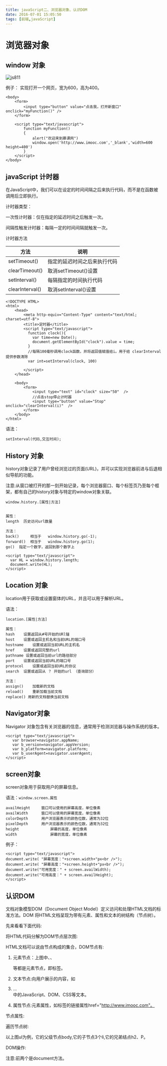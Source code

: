 ```yaml
---
title: javaScript二、浏览器对象、认识DOM
date: 2016-07-01 15:05:50
tags: [前端,javaScript]
---
```


# 浏览器对象
## window 对象
![js811](../img/js811.jpg)

例子： 实现打开一个网页，宽为600，高为400。

```
<body>
	<form>
		<input type="button" value="点击我，打开新窗口" onclick="myFunction()" />
	</form>
	
	<script type="text/javascript">
		function myFunction()
		{
		    alert("欢迎来到慕课网")
		    window.open('http://www.imooc.com','_blank','width=600 height=400')
		}
	</script>
</body>
```

## javaScript 计时器
在JavaScript中，我们可以在设定的时间间隔之后来执行代码，而不是在函数被调用后立即执行。

计时器类型：

一次性计时器：仅在指定的延迟时间之后触发一次。

间隔性触发计时器：每隔一定的时间间隔就触发一次。

计时器方法

|方法|说明|
|---------------|-----------|
|setTimeout()|指定的延迟时间之后来执行代码|
|clearTimeout()|取消setTimeout()设置|
|setInterval()|每隔指定的时间执行代码|
|clearInterval()|取消setInterval()设置|


```
<!DOCTYPE HTML>
<html>
	<head>
		<meta http-equiv="Content-Type" content="text/html; charset=utf-8">
		<title>定时器</title>
		<script type="text/javascript">
		  function clock(){
		    var time=new Date();
		    document.getElementById("clock").value = time;
		  }
		  //每隔100毫秒调用clock函数，并将返回值赋值给i。用于给 clearInterval提供参数清除
		  var int=setInterval(clock, 100)
		  
		</script>
	</head>
	
	<body>
		<form>
			<input type="text" id="clock" size="50"  />
			//点击stop停止计时器
			<input type="button" value="Stop" onclick="clearInterval(i)"  />
		</form>
	</body>
</html>
```

语法：

`setInterval(代码,交互时间);`


## History 对象
history对象记录了用户曾经浏览过的页面(URL)，并可以实现浏览器前进与后退相似导航的功能。

注意:从窗口被打开的那一刻开始记录，每个浏览器窗口、每个标签页乃至每个框架，都有自己的history对象与特定的window对象关联。

`window.history.[属性|方法]`

```

属性：
length  历史访问url数量

方法：
back()     相当于   window.history.go(-1);
forward()  相当于   window.history.go(1);
go()  指定一个数字，返回到那个数字上
```

```
<script type="text/javascript">
  var HL = window.history.length;
  document.write(HL);
</script>
```

## Location 对象
location用于获取或设置窗体的URL，并且可以用于解析URL。

语法：

`location.[属性|方法]`

```
属性：
hash	设置返回从#号开始的URl锚
host 	设置或返回主机名和当前URL的端口号
hostname	设置或返回当前URL的主机名
href	设置或返回完整的url
pathname 设置或返回当前url的路径部分
port	设置或返回当前URL的端口号
protocol	设置或返回当前URL的协议
search	设置或返回从 ？ 开始的url （查询部分）

方法：
assign()	加载新的文档
reload()	重新加载当前文档
replace() 用新的文档替换当前文档

```


## Navigator对象
Navigator 对象包含有关浏览器的信息，通常用于检测浏览器与操作系统的版本。

```
<script type="text/javascript">
   var browser=navigator.appName;
   var b_version=navigator.appVersion;
   var b_platform=navigator.platform;
   var b_userAgent=navigator.userAgent;
</script>
```

## screen对象
screen对象用于获取用户的屏幕信息。

语法：`window.screen.属性`

```
availHeight		窗口可以使用的屏幕高度，单位像素
availWidth		窗口可以使用的屏幕宽度，单位像素
colorDepth		用户浏览器表示的颜色位数，通常为32位
pixelDepth		用户浏览器表示的颜色位数，通常为32位
height				屏幕的高度，单位像素
width				屏幕的宽度，单位像素
```

例子：

```
<script type="text/javascript">
document.write( "屏幕宽度："+screen.width+"px<br />");
document.write( "屏幕高度："+screen.height+"px<br />"); 
document.write("可用宽度：" + screen.availWidth);
document.write("可用高度：" + screen.availHeight);      
</script>
```


## 认识DOM
文档对象模型DOM（Document Object Model）定义访问和处理HTML文档的标准方法。DOM 将HTML文档呈现为带有元素、属性和文本的树结构（节点树）。

先来看看下面代码:



将HTML代码分解为DOM节点层次图:



HTML文档可以说由节点构成的集合，DOM节点有:

1. 元素节点：上图中<html>、<body>、<p>等都是元素节点，即标签。

2. 文本节点:向用户展示的内容，如<li>...</li>中的JavaScript、DOM、CSS等文本。

3. 属性节点:元素属性，如<a>标签的链接属性href="http://www.imooc.com"。

节点属性:



遍历节点树:



以上图ul为例，它的父级节点body,它的子节点3个li,它的兄弟结点h2、P。

DOM操作:



注意:前两个是document方法。



